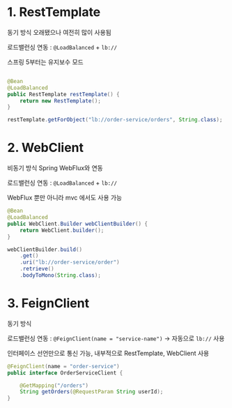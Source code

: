 # 1. RestTemplate
동기 방식
오래됐으나 여전히 많이 사용됨

로드밸런싱 연동 : `@LoadBalanced` + `lb://`

스프링 5부터는 유지보수 모드

```java

@Bean
@LoadBalanced
public RestTemplate restTemplate() {
	return new RestTemplate();
}

restTemplate.getForObject("lb://order-service/orders", String.class);
```

# 2. WebClient
비동기 방식
Spring WebFlux와 연동

로드밸런싱 연동 : `@LoadBalanced` + `lb://`

WebFlux 뿐만 아니라 mvc 에서도 사용 가능

```java
@Bean
@LoadBalanced
public WebClient.Builder webClientBuilder() {
	return WebClient.builder();
}

webClientBuilder.build()
	.get()
	.uri("lb://order-service/order")
	.retrieve()
	.bodyToMono(String.class);
```

# 3. FeignClient
동기 방식

로드밸런싱 연동 : `@FeignClient(name = "service-name")` -> 자동으로 `lb://` 사용

인터페이스 선언만으로 통신 가능, 내부적으로 RestTemplate, WebClient 사용

```java
@FeignClient(name = "order-service")
public interface OrderServiceClient {

	@GetMapping("/orders")
	String getOrders(@RequestParam String userId);
}
```
